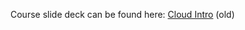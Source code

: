 Course slide deck can be found here: [Cloud Intro](https://docs.google.com/presentation/d/1v9vjHis_zVz-wEG1BrngzOvZ3rhJ_1_8Il3wklrSPRg/edit#slide=id.p) (old)

